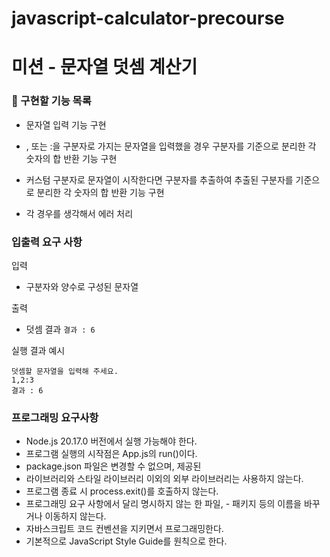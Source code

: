 # javascript-calculator-precourse

# 미션 - 문자열 덧셈 계산기

### 🚀 구현할 기능 목록

- 문자열 입력 기능 구현

- , 또는 :을 구분자로 가지는 문자열을 입력했을 경우 구분자를 기준으로 분리한 각 숫자의 합 반환 기능 구현

- 커스텀 구분자로 문자열이 시작한다면 구분자를 추출하여 추출된 구분자를 기준으로 분리한 각 숫자의 합 반환 기능 구현

- 각 경우를 생각해서 에러 처리

### 입출력 요구 사항

입력

- 구분자와 양수로 구성된 문자열

출력

- 덧셈 결과
```결과 : 6```

실행 결과 예시

```
덧셈할 문자열을 입력해 주세요.
1,2:3
결과 : 6
```


### 프로그래밍 요구사항

- Node.js 20.17.0 버전에서 실행 가능해야 한다.
- 프로그램 실행의 시작점은 App.js의 run()이다.
- package.json 파일은 변경할 수 없으며, 제공된
- 라이브러리와 스타일 라이브러리 이외의 외부 라이브러리는 사용하지 않는다.
- 프로그램 종료 시 process.exit()를 호출하지 않는다.
- 프로그래밍 요구 사항에서 달리 명시하지 않는 한 파일, - 패키지 등의 이름을 바꾸거나 이동하지 않는다.
- 자바스크립트 코드 컨벤션을 지키면서 프로그래밍한다.
- 기본적으로 JavaScript Style Guide를 원칙으로 한다.
